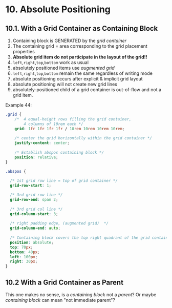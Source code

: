 # 10. Absolute Positioning

## 10.1. With a Grid Container as Containing Block

1. Containing block is GENERATED by the _grid container_
2. The containing grid = area corresponding to the grid placement properties
3. **Absolute grid item do not participate in the layout of the grid!!**
4. `left`,`right`,`top`,`bottom` work as usual
5. absolutely positioned items use _augmented grid_
6. `left`,`right`,`top`,`bottom` remain the same regardless of writing mode
7. absolute positioning occurs after explicit & implicit grid layout
8. absolute positioning will not create new grid lines
9. absolutely-positioned child of a grid container is out-of-flow and not a grid item.

Example 44:

```css
.grid {
    /*  4 equal-height rows filling the grid container,
        4 columns of 10rem each */
    grid: 1fr 1fr 1fr 1fr / 10rem 10rem 10rem 10rem;
    
    /* center the grid horizontally within the grid container */
    justify-content: center;
    
    /* Establish abspos containing block */  
    position: relative;
}

.abspos {
  
  /* 1st grid row line = top of grid container */
  grid-row-start: 1;    

  /* 3rd grid row line */
  grid-row-end: span 2;  
  
  /* 3rd grid col line */
  grid-column-start: 3;  
  
  /* right padding edge, (augmented grid)  */
  grid-column-end: auto; 
  
  /* Containing block covers the top right quadrant of the grid container */
  position: absolute;
  top: 70px;
  bottom: 40px;
  left: 100px;
  right: 30px;
}
```
## 10.2 With a Grid Container as Parent

This one makes no sense, is a _containing block_ not a _parent_? Or maybe _containing block_ can mean "not immediate parent"?




